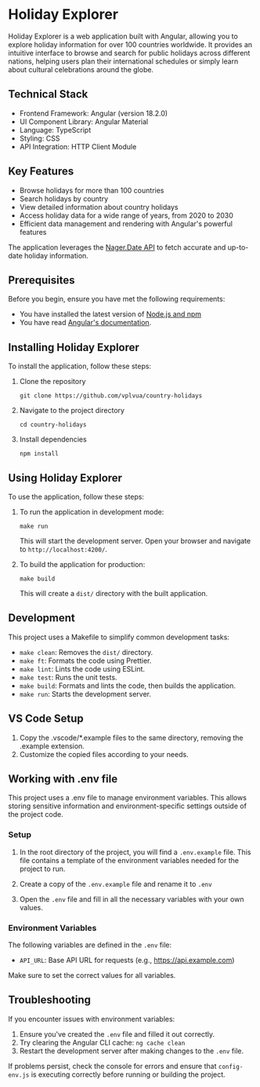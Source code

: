 # Holiday Explorer

Holiday Explorer is a web application built with Angular, allowing you to explore holiday information for over 100 countries worldwide. It provides an intuitive interface to browse and search for public holidays across different nations, helping users plan their international schedules or simply learn about cultural celebrations around the globe.

## Technical Stack

- Frontend Framework: Angular (version 18.2.0)
- UI Component Library: Angular Material
- Language: TypeScript
- Styling: CSS
- API Integration: HTTP Client Module

## Key Features

- Browse holidays for more than 100 countries
- Search holidays by country
- View detailed information about country holidays
- Access holiday data for a wide range of years, from 2020 to 2030
- Efficient data management and rendering with Angular's powerful features

The application leverages the [Nager.Date API](https://github.com/nager/Nager.Date) to fetch accurate and up-to-date holiday information.

## Prerequisites

Before you begin, ensure you have met the following requirements:

- You have installed the latest version of [Node.js and npm](https://nodejs.org/)
- You have read [Angular's documentation](https://angular.dev/overview).

## Installing Holiday Explorer

To install the application, follow these steps:

1. Clone the repository
   ```
   git clone https://github.com/vplvua/country-holidays
   ```
2. Navigate to the project directory
   ```
   cd country-holidays
   ```
3. Install dependencies
   ```
   npm install
   ```

## Using Holiday Explorer

To use the application, follow these steps:

1. To run the application in development mode:

   ```
   make run
   ```

   This will start the development server. Open your browser and navigate to `http://localhost:4200/`.

2. To build the application for production:
   ```
   make build
   ```
   This will create a `dist/` directory with the built application.

## Development

This project uses a Makefile to simplify common development tasks:

- `make clean`: Removes the `dist/` directory.
- `make ft`: Formats the code using Prettier.
- `make lint`: Lints the code using ESLint.
- `make test`: Runs the unit tests.
- `make build`: Formats and lints the code, then builds the application.
- `make run`: Starts the development server.

## VS Code Setup

1. Copy the .vscode/\*.example files to the same directory, removing the .example extension.
2. Customize the copied files according to your needs.

## Working with .env file

This project uses a .env file to manage environment variables. This allows storing sensitive information and environment-specific settings outside of the project code.

### Setup

1. In the root directory of the project, you will find a `.env.example` file. This file contains a template of the environment variables needed for the project to run.

2. Create a copy of the `.env.example` file and rename it to `.env`

3. Open the `.env` file and fill in all the necessary variables with your own values.

### Environment Variables

The following variables are defined in the `.env` file:

- `API_URL`: Base API URL for requests (e.g., https://api.example.com)

Make sure to set the correct values for all variables.

## Troubleshooting

If you encounter issues with environment variables:

1. Ensure you've created the `.env` file and filled it out correctly.
2. Try clearing the Angular CLI cache: `ng cache clean`
3. Restart the development server after making changes to the `.env` file.

If problems persist, check the console for errors and ensure that `config-env.js` is executing correctly before running or building the project.
